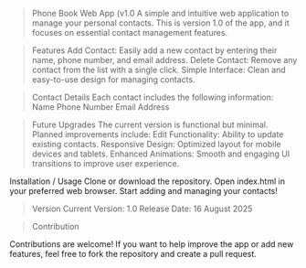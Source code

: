 > Phone Book Web App (v1.0
A simple and intuitive web application to manage your personal contacts. This is version 1.0 of the app, and it focuses on essential contact management features.

> Features
Add Contact: Easily add a new contact by entering their name, phone number, and email address.
Delete Contact: Remove any contact from the list with a single click.
Simple Interface: Clean and easy-to-use design for managing contacts.

> Contact Details
Each contact includes the following information:
Name
Phone Number
Email Address

> Future Upgrades
The current version is functional but minimal. Planned improvements include:
Edit Functionality: Ability to update existing contacts.
Responsive Design: Optimized layout for mobile devices and tablets.
Enhanced Animations: Smooth and engaging UI transitions to improve user experience.

Installation / Usage
Clone or download the repository.
Open index.html in your preferred web browser.
Start adding and managing your contacts!

> Version
Current Version: 1.0
Release Date: 16 August 2025

> Contribution

Contributions are welcome! If you want to help improve the app or add new features, feel free to fork the repository and create a pull request.
